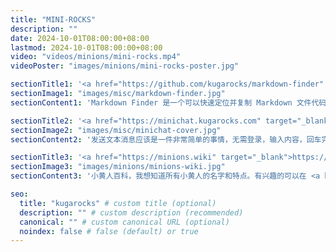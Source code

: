 ```yaml
---
title: "MINI-ROCKS"
description: ""
date: 2024-10-01T08:00:00+08:00
lastmod: 2024-10-01T08:00:00+08:00
video: "videos/minions/mini-rocks.mp4"
videoPoster: "images/minions/mini-rocks-poster.jpg"

sectionTitle1: '<a href="https://github.com/kugarocks/markdown-finder" target="_blank">https://github.com/kugarocks/markdown-finder</a>'
sectionImage1: "images/misc/markdown-finder.jpg"
sectionContent1: 'Markdown Finder 是一个可以快速定位并复制 Markdown 文件代码的命令行工具'

sectionTitle2: '<a href="https://minichat.kugarocks.com" target="_blank">https://minichat.kugarocks.com</a>'
sectionImage2: "images/misc/minichat-cover.jpg"
sectionContent2: '发送文本消息应该是一件非常简单的事情，无需登录，输入内容，回车完成。'

sectionTitle3: '<a href="https://minions.wiki" target="_blank">https://minions.wiki</a>'
sectionImage3: "images/minions/minions-wiki.jpg"
sectionContent3: '小黄人百科，我想知道所有小黄人的名字和特点。有兴趣的可以在 <a href="https://github.com/minions-wiki/minions-wiki" target="_blank">GitHub</a> 上提交合并请求。'

seo:
  title: "kugarocks" # custom title (optional)
  description: "" # custom description (recommended)
  canonical: "" # custom canonical URL (optional)
  noindex: false # false (default) or true
---
```

